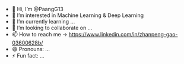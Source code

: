 - 👋 Hi, I’m @PaangG13
- 👀 I’m interested in Machine Learning & Deep Learning
- 🌱 I’m currently learning ...
- 💞️ I’m looking to collaborate on ...
- 📫 How to reach me -> https://www.linkedin.com/in/zhanpeng-gao-03600628b/
- 😄 Pronouns: ...
- ⚡ Fun fact: ...

<!---
PaangG13/PaangG13 is a ✨ special ✨ repository because its `README.md` (this file) appears on your GitHub profile.
You can click the Preview link to take a look at your changes.
--->

